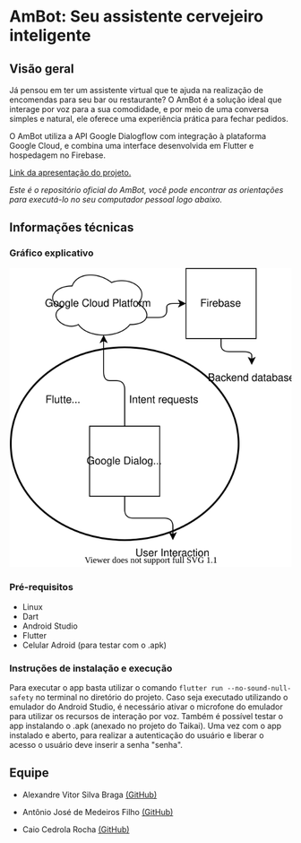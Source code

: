 # AmBot: Seu assistente cervejeiro inteligente
## Visão geral

Já pensou em ter um assistente virtual que te ajuda na realização de encomendas para seu bar ou restaurante? O AmBot é a solução ideal que interage por voz para a sua comodidade, e por meio de uma conversa simples e natural, ele oferece uma experiência prática para fechar pedidos. 

O AmBot utiliza a API Google Dialogflow com integração à plataforma Google Cloud, e combina uma interface desenvolvida em Flutter e hospedagem no Firebase. 

[Link da apresentação do projeto.](https://www.canva.com/design/DAEuIZvcNqs/-w-ZE0VRZmOe8zEXUHIosg/view?www.canva.com/design/DAEuIZvcNqs/-w-ZE0VRZmOe8zEXUHIosg/view?utm_content=DAEuIZvcNqs&utm_campaign=designshare&utm_medium=link&utm_source=sharebutton)

_Este é o repositório oficial do AmBot, você pode encontrar as orientações para executá-lo no seu computador pessoal logo abaixo._ 

## Informações técnicas
### Gráfico explicativo
![Desenho de arquitetura](./ambot.drawio.svg)

### Pré-requisitos
* Linux
* Dart
* Android Studio
* Flutter
* Celular Adroid (para testar com o .apk)
### Instruções de instalação e execução
Para executar o app basta utilizar o comando `flutter run --no-sound-null-safety` no terminal no diretório do projeto. Caso seja executado utilizando o emulador do Android Studio, é necessário ativar o microfone do emulador para utilizar os recursos de interação por voz. 
Também é possível testar o app instalando o .apk (anexado no projeto do Taikai).
Uma vez com o app instalado e aberto, para realizar a autenticação do usuário e liberar o acesso o usuário deve inserir a senha "senha". 
## Equipe
* Alexandre Vitor Silva Braga [(GitHub)](https://github.com/alexandre-braga)

* Antônio José de Medeiros Filho [(GitHub)](https://github.com/antoniomedeiros1)

* Caio Cedrola Rocha [(GitHub)](https://github.com/caiocrocha)